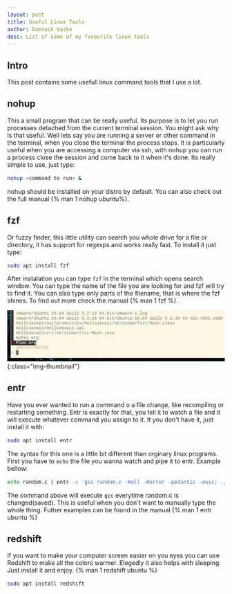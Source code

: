 ```yaml
---
layout: post
title: Useful Linux Tools
author: Dominik Vasko
desc: List of some of my favourite linux tools
---
```

## Intro
This post contains some usefull linux command tools that I use a lot.

## nohup
This a small program that can be really useful. Its purpose is to let you run processes detached from the current terminal session. You might ask why is that useful. Well lets say you are running a server or other command in the terminal, when you close the terminal the process stops. It is particularly useful when you are accessing a computer via ssh, with nohup you can run a process close the session and come back to it when it's done. Its really simple to use, just type:
```bash
nohup <command to run> &
```

nohup should be installed on your distro by default. You can also check out the full manual {% man 1 nohup ubuntu%}.

## fzf
Or fuzzy finder, this little utility can search you whole drive for a file or directory, it has support for regexps and works really fast. To install it just type:

```bash
sudo apt install fzf
```

After instalation you can type `fzf` in the terminal which opens search window. You can type the name of the file you are looking for and fzf will try to find it. You can also type only parts of the filename, that is where the fzf shines. To find out more check the manual {% man 1 fzf %}.

![FZF](/assets/images/fzf.png){:class="img-thumbnail"}

## entr
Have you ever wanted to run a command o a file change, like recompiling or restarting something. Entr is exactly for that, you tell it to watch a file and it will execute whatever command you assign to it. It you don't have it, just install it with:
```bash
sudo apt install entr
```

The syntax for this one is a little bit different than orginary linux programs. First you have to `echo` the file you wanna watch and pipe it to entr. Example bellow:
```bash
echo random.c | entr -s 'gcc random.c -Wall -Werror -pedantic -ansi; ./a.out'
```
The command above will execute `gcc` everytime random.c is changed(saved). This is useful when you don't want to manually type the whole thing. Futher examples can be found in the manual {% man 1 entr ubuntu %}

## redshift
If you want to make your computer screen easier on you eyes you can use Redshift to make all the colors warmer. Elegedly it also helps with sleeping. Just install it and enjoy. {% man 1 redshift ubuntu %}
```bash
sudo apt install redshift
```

